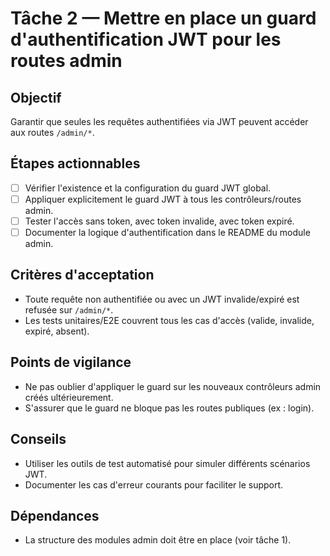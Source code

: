 # Tâche 2 — Mettre en place un guard d'authentification JWT pour les routes admin

## Objectif
Garantir que seules les requêtes authentifiées via JWT peuvent accéder aux routes `/admin/*`.

## Étapes actionnables
- [ ] Vérifier l'existence et la configuration du guard JWT global.
- [ ] Appliquer explicitement le guard JWT à tous les contrôleurs/routes admin.
- [ ] Tester l'accès sans token, avec token invalide, avec token expiré.
- [ ] Documenter la logique d'authentification dans le README du module admin.

## Critères d'acceptation
- Toute requête non authentifiée ou avec un JWT invalide/expiré est refusée sur `/admin/*`.
- Les tests unitaires/E2E couvrent tous les cas d'accès (valide, invalide, expiré, absent).

## Points de vigilance
- Ne pas oublier d'appliquer le guard sur les nouveaux contrôleurs admin créés ultérieurement.
- S'assurer que le guard ne bloque pas les routes publiques (ex : login).

## Conseils
- Utiliser les outils de test automatisé pour simuler différents scénarios JWT.
- Documenter les cas d'erreur courants pour faciliter le support.

## Dépendances
- La structure des modules admin doit être en place (voir tâche 1). 